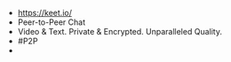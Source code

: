 - https://keet.io/
- Peer-to-Peer Chat
- Video & Text. Private & Encrypted. Unparalleled Quality.
- #P2P
-